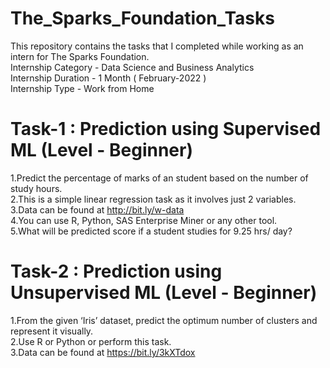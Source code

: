 # The_Sparks_Foundation_Tasks
This repository contains the tasks that I completed while working as an intern for The Sparks Foundation. <br/>
Internship Category - Data Science and Business Analytics <br/>
Internship Duration - 1 Month ( February-2022 ) <br/>
Internship Type - Work from Home <br/>
# Task-1 : Prediction using Supervised ML (Level - Beginner) <br/>
1.Predict the percentage of marks of an student based on the number of study hours.<br/>
2.This is a simple linear regression task as it involves just 2 variables.<br/>
3.Data can be found at http://bit.ly/w-data <br/>
4.You can use R, Python, SAS Enterprise Miner or any other tool.<br/>
5.What will be predicted score if a student studies for 9.25 hrs/ day?<br/>
# Task-2 : Prediction using Unsupervised ML (Level - Beginner) <br/>
1.From the given ‘Iris’ dataset, predict the optimum number of clusters and represent it visually. <br/>
2.Use R or Python or perform this task.<br/>
3.Data can be found at https://bit.ly/3kXTdox <br/>
